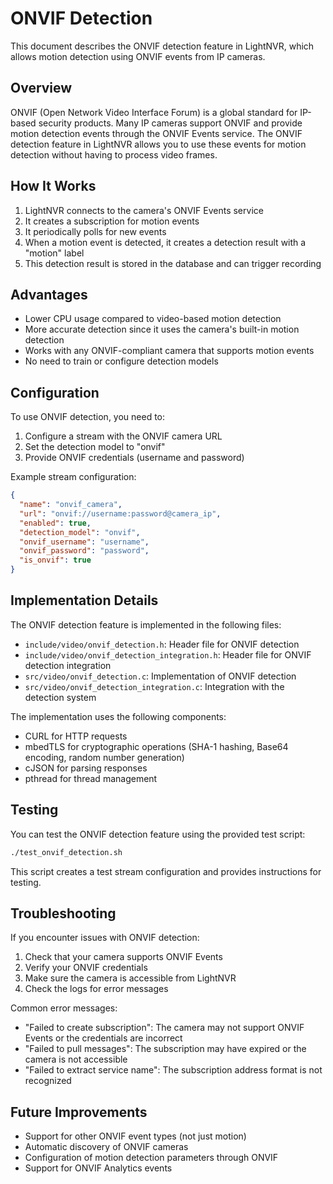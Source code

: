 # ONVIF Detection

This document describes the ONVIF detection feature in LightNVR, which allows motion detection using ONVIF events from IP cameras.

## Overview

ONVIF (Open Network Video Interface Forum) is a global standard for IP-based security products. Many IP cameras support ONVIF and provide motion detection events through the ONVIF Events service. The ONVIF detection feature in LightNVR allows you to use these events for motion detection without having to process video frames.

## How It Works

1. LightNVR connects to the camera's ONVIF Events service
2. It creates a subscription for motion events
3. It periodically polls for new events
4. When a motion event is detected, it creates a detection result with a "motion" label
5. This detection result is stored in the database and can trigger recording

## Advantages

- Lower CPU usage compared to video-based motion detection
- More accurate detection since it uses the camera's built-in motion detection
- Works with any ONVIF-compliant camera that supports motion events
- No need to train or configure detection models

## Configuration

To use ONVIF detection, you need to:

1. Configure a stream with the ONVIF camera URL
2. Set the detection model to "onvif"
3. Provide ONVIF credentials (username and password)

Example stream configuration:

```json
{
  "name": "onvif_camera",
  "url": "onvif://username:password@camera_ip",
  "enabled": true,
  "detection_model": "onvif",
  "onvif_username": "username",
  "onvif_password": "password",
  "is_onvif": true
}
```

## Implementation Details

The ONVIF detection feature is implemented in the following files:

- `include/video/onvif_detection.h`: Header file for ONVIF detection
- `include/video/onvif_detection_integration.h`: Header file for ONVIF detection integration
- `src/video/onvif_detection.c`: Implementation of ONVIF detection
- `src/video/onvif_detection_integration.c`: Integration with the detection system

The implementation uses the following components:

- CURL for HTTP requests
- mbedTLS for cryptographic operations (SHA-1 hashing, Base64 encoding, random number generation)
- cJSON for parsing responses
- pthread for thread management

## Testing

You can test the ONVIF detection feature using the provided test script:

```bash
./test_onvif_detection.sh
```

This script creates a test stream configuration and provides instructions for testing.

## Troubleshooting

If you encounter issues with ONVIF detection:

1. Check that your camera supports ONVIF Events
2. Verify your ONVIF credentials
3. Make sure the camera is accessible from LightNVR
4. Check the logs for error messages

Common error messages:

- "Failed to create subscription": The camera may not support ONVIF Events or the credentials are incorrect
- "Failed to pull messages": The subscription may have expired or the camera is not accessible
- "Failed to extract service name": The subscription address format is not recognized

## Future Improvements

- Support for other ONVIF event types (not just motion)
- Automatic discovery of ONVIF cameras
- Configuration of motion detection parameters through ONVIF
- Support for ONVIF Analytics events
